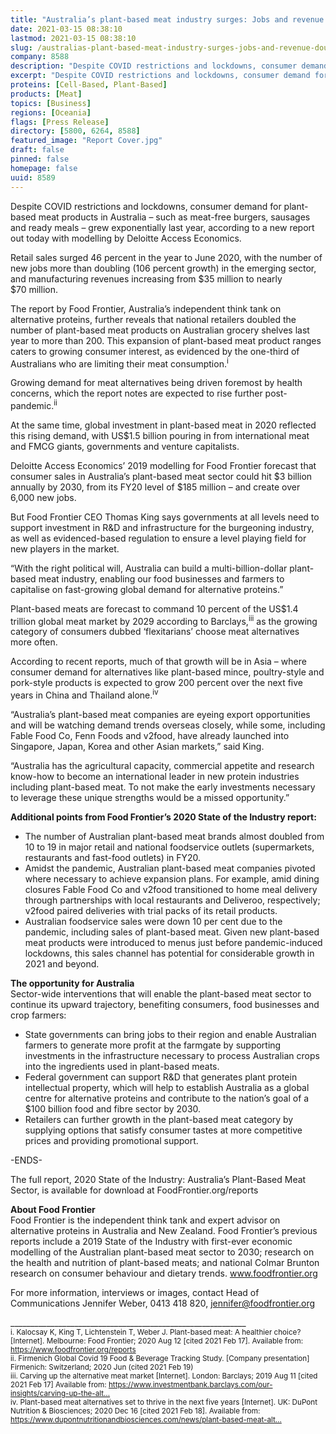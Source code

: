 ```yaml
---
title: "Australia’s plant-based meat industry surges: Jobs and revenue double in FY20 despite economic downturn"
date: 2021-03-15 08:38:10
lastmod: 2021-03-15 08:38:10
slug: /australias-plant-based-meat-industry-surges-jobs-and-revenue-double-fy20-despite-economic
company: 8588
description: "Despite COVID restrictions and lockdowns, consumer demand for plant-based meat products in Australia – such as meat-free burgers, sausages and ready meals – grew exponentially last year, according to a new report out today with modelling by Deloitte Access Economics."
excerpt: "Despite COVID restrictions and lockdowns, consumer demand for plant-based meat products in Australia – such as meat-free burgers, sausages and ready meals – grew exponentially last year, according to a new report out today with modelling by Deloitte Access Economics."
proteins: [Cell-Based, Plant-Based]
products: [Meat]
topics: [Business]
regions: [Oceania]
flags: [Press Release]
directory: [5800, 6264, 8588]
featured_image: "Report Cover.jpg"
draft: false
pinned: false
homepage: false
uuid: 8589
---
```

<p>Despite COVID restrictions and lockdowns, consumer demand for plant-based meat products in Australia – such as meat-free burgers, sausages and ready meals – grew exponentially last year, according to a new report out today with modelling by Deloitte Access Economics.</p>

<p>Retail sales surged 46 percent in the year to June 2020, with the number of new jobs more than doubling (106 percent growth) in the emerging sector, and manufacturing revenues increasing from $35 million to nearly $70 million.</p>

<p>The report by Food Frontier, Australia’s independent think tank on alternative proteins, further reveals that national retailers doubled the number of plant-based meat products on Australian grocery shelves last year to more than 200. This expansion of plant-based meat product ranges caters to growing consumer interest, as evidenced by the one-third of Australians who are limiting their meat consumption.<sup>i</sup></p>

<p>Growing demand for meat alternatives being driven foremost by health concerns, which the report notes are expected to rise further post-pandemic.<sup>ii</sup></p>

<p>At the same time, global investment in plant-based meat in 2020 reflected this rising demand, with US$1.5 billion pouring in from international meat and FMCG giants, governments and venture capitalists.</p>

<p>Deloitte Access Economics’ 2019 modelling for Food Frontier forecast that consumer sales in Australia’s plant-based meat sector could hit $3 billion annually by 2030, from its FY20 level of $185 million – and create over 6,000 new jobs.</p>

<p>But Food Frontier CEO Thomas King says governments at all levels need to support investment in R&D and infrastructure for the burgeoning industry, as well as evidenced-based regulation to ensure a level playing field for new players in the market.</p>

<p>“With the right political will, Australia can build a multi-billion-dollar plant-based meat industry, enabling our food businesses and farmers to capitalise on fast-growing global demand for alternative proteins.”</p>

<p>Plant-based meats are forecast to command 10 percent of the US$1.4 trillion global meat market by 2029 according to Barclays,<sup>iii</sup> as the growing category of consumers dubbed ‘flexitarians’ choose meat alternatives more often.</p>

<p>According to recent reports, much of that growth will be in Asia – where consumer demand for alternatives like plant-based mince, poultry-style and pork-style products is expected to grow 200 percent over the next five years in China and Thailand alone.<sup>iv</sup></p>

<p>“Australia’s plant-based meat companies are eyeing export opportunities and will be watching demand trends overseas closely, while some, including Fable Food Co, Fenn Foods and v2food, have already launched into Singapore, Japan, Korea and other Asian markets,” said King.</p>

<p>“Australia has the agricultural capacity, commercial appetite and research know-how to become an international leader in new protein industries including plant-based meat. To not make the early investments necessary to leverage these unique strengths would be a missed opportunity.”</p>

<p><strong>Additional points from Food Frontier’s 2020 State of the Industry report:</strong></p>

<ul>
	<li>The number of Australian plant-based meat brands almost doubled from 10 to 19 in major retail and national foodservice outlets (supermarkets, restaurants and fast-food outlets) in FY20.</li>
	<li>Amidst the pandemic, Australian plant-based meat companies pivoted where necessary to achieve expansion plans. For example, amid dining closures Fable Food Co and v2food transitioned to home meal delivery through partnerships with local restaurants and Deliveroo, respectively; v2food paired deliveries with trial packs of its retail products.</li>
	<li>Australian foodservice sales were down 10 per cent due to the pandemic, including sales of plant-based meat. Given new plant-based meat products were introduced to menus just before pandemic-induced lockdowns, this sales channel has potential for considerable growth in 2021 and beyond.</li>
</ul>

<p><strong>The opportunity for Australia</strong><br />
Sector-wide interventions that will enable the plant-based meat sector to continue its upward trajectory, benefiting consumers, food businesses and crop farmers:</p>

<ul>
	<li>State governments can bring jobs to their region and enable Australian farmers to generate more profit at the farmgate by supporting investments in the infrastructure necessary to process Australian crops into the ingredients used in plant-based meats.</li>
	<li>Federal government can support R&D that generates plant protein intellectual property, which will help to establish Australia as a global centre for alternative proteins and contribute to the nation’s goal of a $100 billion food and fibre sector by 2030.</li>
	<li>Retailers can further growth in the plant-based meat category by supplying options that satisfy consumer tastes at more competitive prices and providing promotional support.</li>
</ul>

<p class="text-align-center">-ENDS-</p>

<p>The full report, 2020 State of the Industry: Australia’s Plant-Based Meat Sector, is available for download at FoodFrontier.org/reports</p>

<p><strong>About Food Frontier</strong><br />
Food Frontier is the independent think tank and expert advisor on alternative proteins in Australia and New Zealand. Food Frontier’s previous reports include a 2019 State of the Industry with first-ever economic modelling of the Australian plant-based meat sector to 2030; research on the health and nutrition of plant-based meats; and national Colmar Brunton research on consumer behaviour and dietary trends. <a href="http://www.foodfrontier.org">www.foodfrontier.org</a></p>

<p>For more information, interviews or images, contact Head of Communications Jennifer Weber, 0413 418 820, <a href="mailto:jennifer@foodfrontier.org">jennifer@foodfrontier.org</a></p>

<p>___________________________________________________________<br />
<sup>i. Kalocsay K, King T, Lichtenstein T, Weber J. Plant-based meat: A healthier choice? [Internet]. Melbourne: Food Frontier; 2020 Aug 12 [cited 2021 Feb 17]. Available from: <a href="https://www.foodfrontier.org/reports">https://www.foodfrontier.org/reports</a><br />
ii. Firmenich Global Covid 19 Food <span class="amp">&</span> Beverage Tracking Study. [Company presentation] Firmenich: Switzerland; 2020 Jun (cited 2021 Feb 19)<br />
iii. Carving up the alternative meat market [Internet]. London: Barclays; 2019 Aug 11 [cited 2021 Feb 17] Available from: <a href="https://www.investmentbank.barclays.com/our-insights/carving-up-the-alternative-meat-market.html">https://www.investmentbank.barclays.com/our-insights/carving-up-the-alt…</a><br />
iv. Plant-based meat alternatives set to thrive in the next five years [Internet]. UK: DuPont Nutrition <span class="amp">&</span> Biosciences; 2020 Dec 16 [cited 2021 Feb 18]. Available from: <a href="https://www.dupontnutritionandbiosciences.com/news/plant-based-meat-alternatives-set-to-thrive-in-the-next-five-years.html">https://www.dupontnutritionandbiosciences.com/news/plant-based-meat-alt…</a></sup></p>
